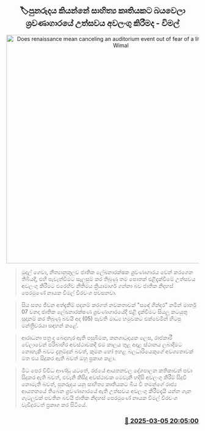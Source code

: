 <p align='center'><b><h2 align='center' title='Does renaissance mean canceling an auditorium event out of fear of a literary work - Wimal'>🏷පුනරුදය කියන්නේ සාහිත්‍ය කෘතියකට බයවෙලා ශ්‍රවණාගාරයේ උත්සවය අවලංගු කිරීමද - විමල්</h2></b></p>
<p align='center'><img src='https://helakuru.sgp1.cdn.digitaloceanspaces.com/esana/images/lib/wimal-weerawansa-sandegindara.jpg' width='600' alt='Does renaissance mean canceling an auditorium event out of fear of a literary work - Wimal'></p>

> මුදල් ගෙවා, නීත්‍යානුකූලව ජාතික ලේඛනාරක්ෂක ශ්‍රවණාගාරය වෙන් කරගෙන තිබියදී, එහි පැවැත්වීමට සැලසුම් කර තිබුණු තම පොතක් එළිදැක්වීමේ උත්සවය අවලංගු කිරීමට එරෙහිව නීතිමය ක්‍රියාමාර්ග ගන්නා බව ජාතික නිදහස් පෙරමුණේ නායක විමල් වීරවංශ පවසනවා.

> සිය සත්‍ය ජීවන අත්දැකීම් පදනම් කරගත් නවකතාවක් "සඳේ ගින්දර" නමින් මාර්තු 07 වනදා ජාතික ලේඛනාරක්ෂණ ශ්‍රවණාගාරයේදී එළි දැක්වීමට සියලු කටයුතු සූදානම් කර තිබුණු බවයි අද (05) පැවති මාධ්‍ය හමුවකට එක්වෙමින් හිටපු මන්ත්‍රීවරයා සඳහන් කළේ.

> ආරාධනා පත්‍ර ද බෙදාහැර ඇති පසුබිමක, කනගාටුදායක ලෙස, රාජකාරී වේලාවෙන් පරිබාහිර අවස්ථාවකදී එම කාලය තුළ අදාළ ස්ථානය ලබාදීමට නොහැකි බවට දැනුම්දුන් බවත්, කුමන හෝ ඉහළ බලධාරියෙකුගේ අවශ්‍යතාවක් මත එය සිදුකර ඇති බවත් ඔහු ප්‍රකාශ කළා.

> මීට පෙර විවිධ ආණ්ඩු යටතේ, රජයේ ආයතනවල දේශපාලන කතිකාවන් පවා සිදුකර ඇති බවත්, එවැනි කිසිදු අවස්ථාවක මෙවැනි හදිසි අවලංගු කිරීම් සිදුවී නොමැති බවත්, පුනරුදය යනු සාහිත්‍ය කෘතියකට බිය වී තමන්ගේ රාජ්‍ය ආයතනයේ තිබෙන ශ්‍රවණාගාරයේ ඇති උත්සවය අවලංගු කිරීමදැයි යන්න ගැන ගැටලුවක් පවතින බවයි ජාතික නිදහස් පෙරමුණේ නායක විමල් වීරවංශ වැඩිදුරටත් ප්‍රකාශ කර සිටියේ.



<h3 align='right'><a href='https://www.helakuru.lk/esana/p/108049/'>📅 2025-03-05 20:05:00</a></h3>
